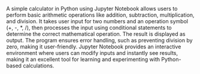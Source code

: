 A simple calculator in Python using Jupyter Notebook allows users to perform basic arithmetic operations like addition, subtraction, multiplication, and division. It takes user input for two numbers and an operation symbol (+, -, *, /), then processes the input using conditional statements to determine the correct mathematical operation. The result is displayed as output. The program ensures error handling, such as preventing division by zero, making it user-friendly. Jupyter Notebook provides an interactive environment where users can modify inputs and instantly see results, making it an excellent tool for learning and experimenting with Python-based calculations.
